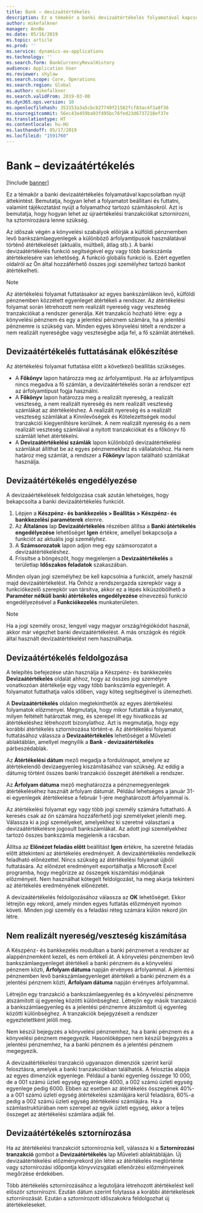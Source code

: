 ```yaml
---
title: Bank – devizaátértékelés
description: Ez a témakör a banki devizaátértékelés folyamatával kapcsolatban nyújt áttekintést. A telepítéssel, a folyamat futtatásával, a folyamathoz tartozó számításokkal és az újraértékelési tranzakciók sztornírozásával kapcsolatban tartalmaz információkat.
author: mikefalkner
manager: AnnBe
ms.date: 05/16/2019
ms.topic: article
ms.prod: ''
ms.service: dynamics-ax-applications
ms.technology: ''
ms.search.form: BankCurrencyRevalHistory
audience: Application User
ms.reviewer: shylaw
ms.search.scope: Core, Operations
ms.search.region: Global
ms.author: mikefalkner
ms.search.validFrom: 2019-03-08
ms.dyn365.ops.version: 10
ms.openlocfilehash: 353153a3a5cbcb27749f21582fcf83ac4f3a8f36
ms.sourcegitcommit: 56ec43e459ba93f495bc76fed23d6737218ef37e
ms.translationtype: HT
ms.contentlocale: hu-HU
ms.lasthandoff: 05/17/2019
ms.locfileid: "1591760"
---
```

# <a name="bank-foreign-currency-revaluation"></a>Bank – devizaátértékelés

[!include [banner](../includes/banner.md)]


Ez a témakör a banki devizaátértékelés folyamatával kapcsolatban nyújt áttekintést. Bemutatja, hogyan lehet a folyamatot beállítani és futtatni, valamint tájékoztatást nyújt a folyamathoz tartozó számításokról. Azt is bemutatja, hogy hogyan lehet az újraértékelési tranzakciókat sztornírozni, ha sztornírozásra lenne szükség.

Az időszak végén a könyvelési szabályok előírják a külföldi pénznemben levő bankszámlaegyenlegek a különböző árfolyamtípusok használatával történő átértékelését (aktuális, múltbeli, átlag stb.). A banki devizaátértékelés funkció segítségével egy vagy több bankszámla átértékelésére van lehetőség. A funkció globális funkció is. Ezért egyetlen oldalról az Ön által hozzáférhető összes jogi személyhez tartozó bankot átértékelheti.

> [!NOTE]
> Az átértékelési folyamat futtatásakor az egyes bankszámlákon levő, külföldi pénznemben közzétett egyenleget átértékeli a rendszer. Az átértékelési folyamat során létrehozott nem realizált nyereség vagy veszteség tranzakciókat a rendszer generálja. Két tranzakció hozható létre: egy a könyvelési pénznem és egy a jelentési pénznem számára, ha a jelentési pénznemre is szükség van. Minden egyes könyvelési tételt a rendszer a nem realizált nyereségbe vagy veszteségbe adja fel, a fő számlát átértékeli.

## <a name="prepare-to-run-foreign-currency-revaluation"></a>Devizaátértékelés futtatásának előkészítése

Az átértékelési folyamat futtatása előtt a következő beállítás szükséges.

- A **Főkönyv** lapon határozza meg az árfolyamtípust. Ha az árfolyamtípus nincs megadva a fő számlán, a devizaátértékelés során a rendszer ezt az árfolyamtípust fogja használni.
- A **Főkönyv** lapon határozza meg a realizált nyereség, a realizált veszteség, a nem realizált nyereség és nem realizált veszteség számlákat az átértékeléshez. A realizált nyereség és a realizált veszteség számlákat a Kinnlevőségek és Kötelezettségek modul tranzakciói kiegyenlítésre kerülnek. A nem realizált nyereség és a nem realizált veszteség számláival a nyitott tranzakciókat és a főkönyv fő számláit lehet átértékelni.
- A **Devizaátértékelési számlák** lapon különböző devizaátértékelési számlákat állíthat be az egyes pénznemekhez és vállalatokhoz. Ha nem határoz meg számlát, a rendszer a **Főkönyv** lapon található számlákat használja.

## <a name="enable-foreign-currency-revaluation"></a>Devizaátértékelés engedélyezése

A devizaáértékelések feldolgozása csak azután lehetséges, hogy bekapcsolta a banki devizaátértékelés funkciót.

1. Lépjen a **Készpénz- és bankkezelés \> Beállítás \> Készpénz- és bankkezelési paraméterek** elemre.
2. Az **Általános** lap **Devizaátértékelés** részében állítsa a **Banki átértékelés engedélyezése** lehetőséget **Igen** értékre, amellyel bekapcsolja a funkciót az aktuális jogi személyhez. 
3. A **Számsorozatok** lapon adjon meg egy számsorozatot a devizaátértékeléshez.
4. Frissítse a böngészőt, hogy megjelenjen a **Devizaátértékelés** a területlap **Időszakos feladatok** szakaszában.

Minden olyan jogi személyhez be kell kapcsolnia a funkciót, amely használ majd devizaátértékelést. Ha Önhöz a rendszergazda szerepkör vagy a funkciókezelő szerepkör van társítva, akkor ez a lépés kiküszöbölhető a **Paraméter nélküli banki átértékelés engedélyezése** elnevezésű funkció engedélyezésével a **Funkciókezelés** munkaterületen.

> [!NOTE]
> Ha a jogi személy orosz, lengyel vagy magyar ország/régiókódot használ, akkor már végezhet banki devizaátértékelést. A más országok és régiók által használt devizaátértékelést nem használhatja.

## <a name="process-foreign-currency-revaluation"></a>Devizaátértékelés feldolgozása

A telepítés befejezése után használja a Készpénz- és bankkezelés **Devizaátértékelés** oldalát ahhoz, hogy az összes jogi személyre vonatkozóan átértékelje egy vagy több bankszámla egyenlegét. A folyamatot futtathatja valós időben, vagy köteg segítségével is ütemezheti.

A **Devizaátértékelés** oldalon megtekinthetők az egyes átértékelési folyamatok előzményei. Megmutatja, hogy mikor futtatták a folyamatot, milyen feltételt határoztak meg, és szerepel itt egy hivatkozás az átértékeléshez létrehozott bizonylathoz. Azt is megmutatja, hogy egy korábbi átértékelés sztornírozása történt-e. Az átértékelési folyamat futtatásához válassza a **Devizaátértékelés** lehetőséget a Műveleti ablaktáblán, amellyel megnyílik a **Bank - devizaátértékelés** párbeszédablak.

Az **Átértékelési dátum** mező megadja a fordulónapot, amelyre az átértékelendő devizaegyenleg kiszámításához van szükség. Az eddig a dátumig történt összes banki tranzakció összegét átértékeli a rendszer.

Az **Árfolyam dátuma** mező meghatározza a pénznemegyenlegek átértékeléséhez használt árfolyam dátumát. Például lehetséges a január 31-ei egyenlegek átértékelése a február 1-jére meghatározott árfolyammal is.

Az átértékelési folyamat egy vagy több jogi személy számára futtatható. A keresés csak az ön számára hozzáférhető jogi személyeket jeleníti meg. Válassza ki a jogi személyeket, amelyekhez ki szeretné választani a devizaátértékelésre jogosult bankszámlákat. Az adott jogi személyekhez tartozó összes bankszámla megjelenik a rácsban.

Állítsa az **Előnézet feladás előtt** beállítást **Igen** értékre, ha szeretné feladás előtt áttekinteni az átértékelés eredményeit. A devizaátértékelés rendelkezik feladható előnézettel. Nincs szükség az átértékelési folyamat újbóli futtatására. Az előnézet eredményeit exportálhatja a Microsoft Excel programba, hogy megőrizze az összegek kiszámítási módjának előzményeit. Nem használhat kötegelt feldolgozást, ha meg akarja tekinteni az átértékelés eredményének előnézetét.

A devizaátértékelés feldolgozásához válassza az **OK** lehetőséget. Ekkor létrejön egy rekord, amely minden egyes futtatás előzményeit nyomon követi. Minden jogi személy és a feladási réteg számára külön rekord jön létre.

## <a name="calculate-unrealized-gainloss"></a>Nem realizált nyereség/veszteség kiszámítása

A Készpénz- és bankkezelés modulban a banki pénznemet a rendszer az alappénznemként kezeli, és nem értékeli át. A könyvelési pénznemben levő bankszámlaegyenleget átértékeli a banki pénznem és a könyvelési pénznem közti, **Árfolyam dátuma** napján érvényes árfolyammal. A jelentési pénznemben levő bankszámlaegyenleget átértékeli a banki pénznem és a jelentési pénznem közti, **Árfolyam dátuma** napján érvényes árfolyammal.

Létrejön egy tranzakció a bankszámlaegyenleg és a könyvelési pénznemre átszámított új egyenleg közötti különbséghez. Létrejön egy másik tranzakció a bankszámlaegyenleg és a jelentési pénznemre átszámított új egyenleg közötti különbséghez. A tranzakciók bejegyzéseit a rendszer egyeztetettként jelöli meg. 

Nem készül bejegyzés a könyvelési pénznemhez, ha a banki pénznem és a könyvelési pénznem megegyezik. Hasonlóképpen nem készül bejegyzés a jelentési pénznemhez, ha a banki pénznem és a jelentési pénznem megegyezik.

A devizaátértékelési tranzakció ugyanazon dimenziók szerint kerül felosztásra, amelyek a banki tranzakciókban találhatók. A felosztás alapja az egyes dimenziók egyenlege. Például a banki egyenleg összege 10 000, de a 001 számú üzleti egység egyenlege 4000, a 002 számú üzleti egység egyenlege pedig 6000. Ebben az esetben az átértékelés összegének 40%-a a 001 számú üzleti egység átértékelési számlájára kerül feladásra, 60%-a pedig a 002 számú üzleti egység átértékelési számlájára. Ha a számlastruktúrában nem szerepel az egyik üzleti egység, akkor a teljes összeget az átértékelési számlára adják fel.

## <a name="reverse-foreign-currency-revaluation"></a>Devizaátértékelés sztornírozása

Ha az átértékelési tranzakciót sztorníroznia kell, válassza ki a **Sztornírozási tranzakció** gombot a **Devizaátértékelés** lap Műveleti ablaktábláján. Új devizaátértékelési előzményrekord jön létre az átértékelés megtörténte vagy sztornírozási időpontja könyvvizsgálati ellenőrzési előzményeinek megőrzése érdekében.

Több átértékelés sztornírozásához a legutoljára létrehozott átértékelést kell először sztornírozni. Ezután dátum szerint folytassa a korábbi átértékelések sztornírozását. Ezután a sztornírozott időszakokra feldolgozhat új átértékeléseket.
